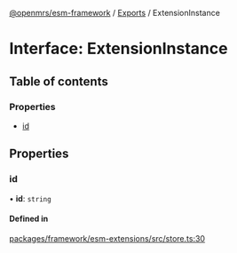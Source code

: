 [@openmrs/esm-framework](../API.md) / [Exports](../modules.md) / ExtensionInstance

# Interface: ExtensionInstance

## Table of contents

### Properties

- [id](extensioninstance.md#id)

## Properties

### id

• **id**: `string`

#### Defined in

[packages/framework/esm-extensions/src/store.ts:30](https://github.com/openmrs/openmrs-esm-core/blob/master/packages/framework/esm-extensions/src/store.ts#L30)
